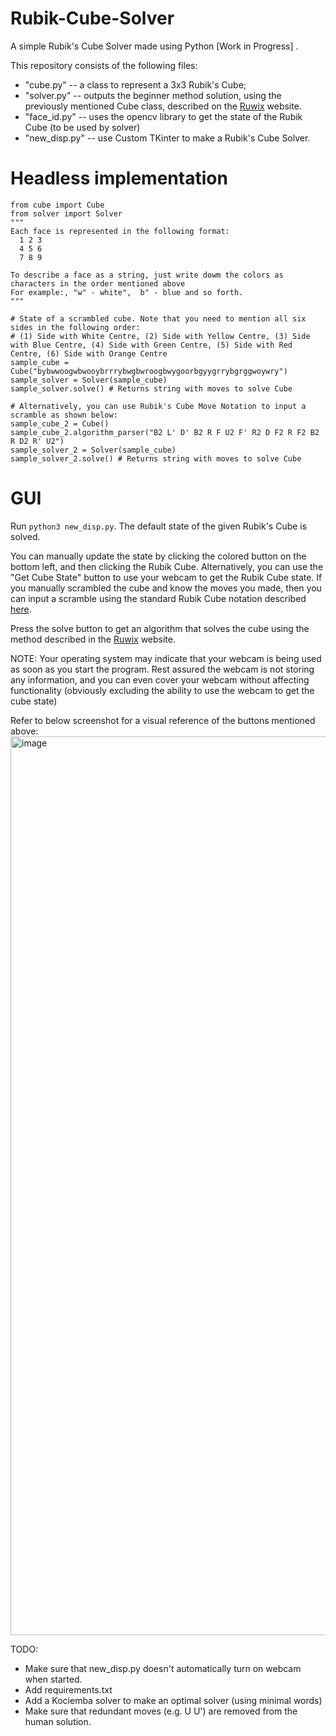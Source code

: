 # Rubik-Cube-Solver

A simple Rubik's Cube Solver made using Python [Work in Progress] . 

This repository consists of the following files: 
- "cube.py" -- a class to represent a 3x3 Rubik's Cube; 
- "solver.py" -- outputs the beginner method solution, using the previously mentioned Cube class, described on the <a href='https://ruwix.com/the-rubiks-cube/how-to-solve-the-rubiks-cube-beginners-method/'>Ruwix</a> website. 
- "face_id.py" -- uses the opencv library to get the state of the Rubik Cube (to be used by solver)
- "new_disp.py" -- use Custom TKinter to make a Rubik's Cube Solver. 

# Headless implementation
```
from cube import Cube
from solver import Solver
"""
Each face is represented in the following format:
  1 2 3
  4 5 6
  7 8 9

To describe a face as a string, just write dowm the colors as characters in the order mentioned above
For example:, "w" - white",  b" - blue and so forth.
"""
  
# State of a scrambled cube. Note that you need to mention all six sides in the following order: 
# (1) Side with White Centre, (2) Side with Yellow Centre, (3) Side with Blue Centre, (4) Side with Green Centre, (5) Side with Red Centre, (6) Side with Orange Centre
sample_cube = Cube("bybwwoogwbwooybrrrybwgbwroogbwygoorbgyygrrybgrggwoywry")
sample_solver = Solver(sample_cube)
sample_solver.solve() # Returns string with moves to solve Cube 

# Alternatively, you can use Rubik's Cube Move Notation to input a scramble as shown below: 
sample_cube_2 = Cube()
sample_cube_2.algorithm_parser("B2 L' D' B2 R F U2 F' R2 D F2 R F2 B2 R D2 R' U2")
sample_solver_2 = Solver(sample_cube)
sample_solver_2.solve() # Returns string with moves to solve Cube 
```
# GUI
Run ```python3 new_disp.py```. The default state of the given Rubik's Cube is solved. 

You can manually update the state by clicking the colored button on the bottom left, and then clicking the Rubik Cube. Alternatively, you can use the "Get Cube State" button to use your webcam to get the Rubik Cube state. If you manually scrambled the cube and know the moves you made, then you can input a scramble using the standard Rubik Cube notation described [here]([url](https://ruwix.com/the-rubiks-cube/notation/)). 

Press the solve button to get an algorithm that solves the cube using the method described in the <a href='https://ruwix.com/the-rubiks-cube/how-to-solve-the-rubiks-cube-beginners-method/'>Ruwix</a> website. 

NOTE: Your operating system may indicate that your webcam is being used as soon as you start the program. Rest assured the webcam is not storing any information, and you can even cover your webcam without affecting functionality (obviously excluding the ability to use the webcam to get the cube state)

Refer to below screenshot for a visual reference of the buttons mentioned above:
<img width="1438" alt="image" src="https://github.com/TSinha2/Rubik-Cube-Solver/assets/90647555/4cd487e2-3fba-4a27-8045-4e45d0659208">


TODO: 
- Make sure that new_disp.py doesn't automatically turn on webcam when started.
- Add requirements.txt
- Add a Kociemba solver to make an optimal solver (using minimal words)
- Make sure that redundant moves (e.g. U U') are removed from the human solution. 


